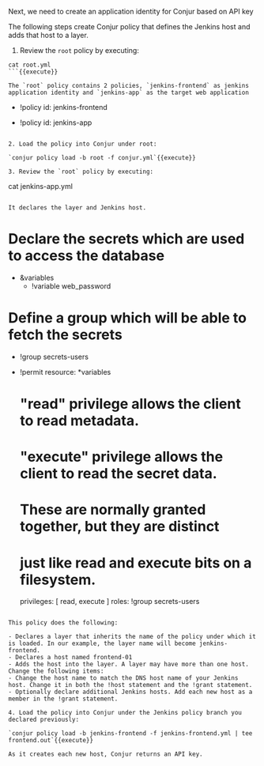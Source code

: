 
Next, we need to create an application identity for Conjur based on API key

The following steps create Conjur policy that defines the Jenkins host and adds that host to a layer.

1. Review the `root` policy by executing:
```
cat root.yml
```{{execute}}

The `root` policy contains 2 policies, `jenkins-frontend` as jenkins application identity and `jenkins-app` as the target web application

```
- !policy
  id: jenkins-frontend

- !policy
  id: jenkins-app
```

2. Load the policy into Conjur under root: 

`conjur policy load -b root -f conjur.yml`{{execute}}

3. Review the `root` policy by executing:
```
cat jenkins-app.yml
```{{execute}}

It declares the layer and Jenkins host.

```
# Declare the secrets which are used to access the database
- &variables
  - !variable web_password

# Define a group which will be able to fetch the secrets
- !group secrets-users

- !permit
  resource: *variables
  # "read" privilege allows the client to read metadata.
  # "execute" privilege allows the client to read the secret data.
  # These are normally granted together, but they are distinct
  #   just like read and execute bits on a filesystem.
  privileges: [ read, execute ]
  roles: !group secrets-users
```

This policy does the following: 

- Declares a layer that inherits the name of the policy under which it is loaded. In our example, the layer name will become jenkins-frontend.
- Declares a host named frontend-01
- Adds the host into the layer. A layer may have more than one host.
Change the following items:
- Change the host name to match the DNS host name of your Jenkins host. Change it in both the !host statement and the !grant statement.
- Optionally declare additional Jenkins hosts. Add each new host as a member in the !grant statement.

4. Load the policy into Conjur under the Jenkins policy branch you declared previously: 

`conjur policy load -b jenkins-frontend -f jenkins-frontend.yml | tee frontend.out`{{execute}}

As it creates each new host, Conjur returns an API key.
